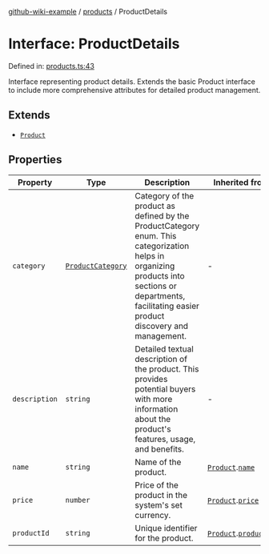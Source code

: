 [github-wiki-example](../wiki/Home) / [products](../wiki/products) / ProductDetails

# Interface: ProductDetails

Defined in: [products.ts:43](https://github.com/typedoc2md/dummy-typescript-api/blob/main/src/products.ts#L43)

Interface representing product details.
Extends the basic Product interface to include more comprehensive attributes for detailed product management.

## Extends

- [`Product`](../wiki/products.Interface.Product)

## Properties

| Property | Type | Description | Inherited from | Defined in |
| ------ | ------ | ------ | ------ | ------ |
| <a id="category"></a> `category` | [`ProductCategory`](../wiki/products.Enumeration.ProductCategory) | Category of the product as defined by the ProductCategory enum. This categorization helps in organizing products into sections or departments, facilitating easier product discovery and management. | - | [products.ts:54](https://github.com/typedoc2md/dummy-typescript-api/blob/main/src/products.ts#L54) |
| <a id="description"></a> `description` | `string` | Detailed textual description of the product. This provides potential buyers with more information about the product's features, usage, and benefits. | - | [products.ts:48](https://github.com/typedoc2md/dummy-typescript-api/blob/main/src/products.ts#L48) |
| <a id="name"></a> `name` | `string` | Name of the product. | [`Product`](../wiki/products.Interface.Product).[`name`](../wiki/products.Interface.Product#name) | [products.ts:16](https://github.com/typedoc2md/dummy-typescript-api/blob/main/src/products.ts#L16) |
| <a id="price"></a> `price` | `number` | Price of the product in the system's set currency. | [`Product`](../wiki/products.Interface.Product).[`price`](../wiki/products.Interface.Product#price) | [products.ts:18](https://github.com/typedoc2md/dummy-typescript-api/blob/main/src/products.ts#L18) |
| <a id="productid"></a> `productId` | `string` | Unique identifier for the product. | [`Product`](../wiki/products.Interface.Product).[`productId`](../wiki/products.Interface.Product#productid) | [products.ts:14](https://github.com/typedoc2md/dummy-typescript-api/blob/main/src/products.ts#L14) |

